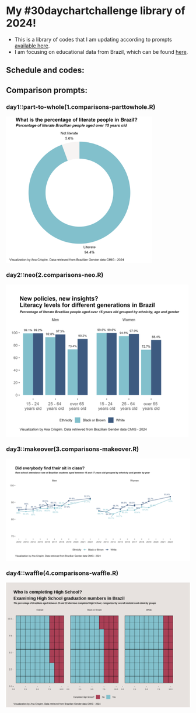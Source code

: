 # My #30daychartchallenge library of 2024!

+ This is a library of codes that I am updating according to prompts [available here](https://github.com/30DayChartChallenge/Edition2024). 
+ I am focusing on educational data from Brazil, which can be found [here](https://www.ibge.gov.br/estatisticas/multidominio/genero/20163-estatisticas-de-genero-indicadores-sociais-das-mulheres-no-brasil.html).
  
## Schedule and codes:

## Comparison prompts:

### day1::part-to-whole(1.comparisons-parttowhole.R)
<img align="center" src="https://github.com/anacarlac/2024-chart-challenge/blob/master/outputs/plot-day1-comparisons-partoftowhole-using-r.png" width="400"> 

### day2::neo(2.comparisons-neo.R)
<img align="center" src="https://github.com/anacarlac/2024-chart-challenge/blob/master/outputs/plot-day2-comparisons-neo-using-r.png" width="500">

### day3::makeover(3.comparisons-makeover.R)
<img align="center" src="https://github.com/anacarlac/2024-chart-challenge/blob/master/outputs/plot-day3-comparisons-makeover-using-r.png" width="700">

### day4::waffle(4.comparisons-waffle.R)
<img align="center" src="https://github.com/anacarlac/2024-chart-challenge/blob/master/outputs/plot-day4-comparisons-waffle-using-r.png" width="700">
